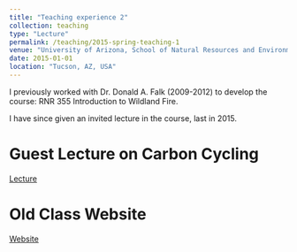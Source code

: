 ```yaml
---
title: "Teaching experience 2"
collection: teaching
type: "Lecture"
permalink: /teaching/2015-spring-teaching-1
venue: "University of Arizona, School of Natural Resources and Environment"
date: 2015-01-01
location: "Tucson, AZ, USA"
---
```


I previously worked with Dr. Donald A. Falk (2009-2012) to develop the course: RNR 355 Introduction to Wildland Fire.

I have since given an invited lecture in the course, last in 2015.

Guest Lecture on Carbon Cycling
======

[Lecture](http://prezi.com/m_1y29razuib/?utm_campaign=share&utm_medium=copy&rc=ex0share)

Old Class Website
======

[Website](https://cals.arizona.edu/classes/rnr355/)

